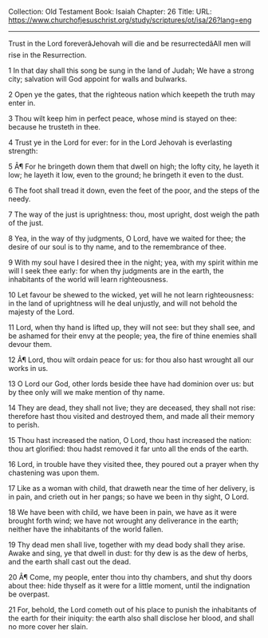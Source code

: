 Collection: Old Testament
Book: Isaiah
Chapter: 26
Title: 
URL: https://www.churchofjesuschrist.org/study/scriptures/ot/isa/26?lang=eng

---

Trust in the Lord foreverâJehovah will die and be resurrectedâAll men will rise in the Resurrection.

1 In that day shall this song be sung in the land of Judah; We have a strong city; salvation will God appoint for walls and bulwarks.

2 Open ye the gates, that the righteous nation which keepeth the truth may enter in.

3 Thou wilt keep him in perfect peace, whose mind is stayed on thee: because he trusteth in thee.

4 Trust ye in the Lord for ever: for in the Lord Jehovah is everlasting strength:

5 Â¶ For he bringeth down them that dwell on high; the lofty city, he layeth it low; he layeth it low, even to the ground; he bringeth it even to the dust.

6 The foot shall tread it down, even the feet of the poor, and the steps of the needy.

7 The way of the just is uprightness: thou, most upright, dost weigh the path of the just.

8 Yea, in the way of thy judgments, O Lord, have we waited for thee; the desire of our soul is to thy name, and to the remembrance of thee.

9 With my soul have I desired thee in the night; yea, with my spirit within me will I seek thee early: for when thy judgments are in the earth, the inhabitants of the world will learn righteousness.

10 Let favour be shewed to the wicked, yet will he not learn righteousness: in the land of uprightness will he deal unjustly, and will not behold the majesty of the Lord.

11 Lord, when thy hand is lifted up, they will not see: but they shall see, and be ashamed for their envy at the people; yea, the fire of thine enemies shall devour them.

12 Â¶ Lord, thou wilt ordain peace for us: for thou also hast wrought all our works in us.

13 O Lord our God, other lords beside thee have had dominion over us: but by thee only will we make mention of thy name.

14 They are dead, they shall not live; they are deceased, they shall not rise: therefore hast thou visited and destroyed them, and made all their memory to perish.

15 Thou hast increased the nation, O Lord, thou hast increased the nation: thou art glorified: thou hadst removed it far unto all the ends of the earth.

16 Lord, in trouble have they visited thee, they poured out a prayer when thy chastening was upon them.

17 Like as a woman with child, that draweth near the time of her delivery, is in pain, and crieth out in her pangs; so have we been in thy sight, O Lord.

18 We have been with child, we have been in pain, we have as it were brought forth wind; we have not wrought any deliverance in the earth; neither have the inhabitants of the world fallen.

19 Thy dead men shall live, together with my dead body shall they arise. Awake and sing, ye that dwell in dust: for thy dew is as the dew of herbs, and the earth shall cast out the dead.

20 Â¶ Come, my people, enter thou into thy chambers, and shut thy doors about thee: hide thyself as it were for a little moment, until the indignation be overpast.

21 For, behold, the Lord cometh out of his place to punish the inhabitants of the earth for their iniquity: the earth also shall disclose her blood, and shall no more cover her slain.
